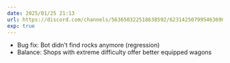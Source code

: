 ```yaml
---
date: 2025/01/25 21:13
url: https://discord.com/channels/563650322518638592/623142507995463690/1332684699386253333
exp: true
---
```

- Bug fix: Bot didn’t find rocks anymore (regression)
- Balance: Shops with extreme difficulty offer better equipped wagons